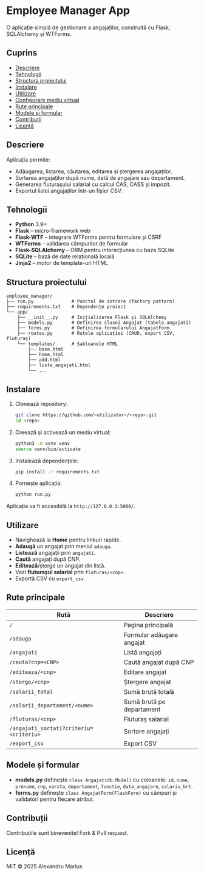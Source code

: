 # Employee Manager App

O aplicație simplă de gestionare a angajaților, construită cu Flask, SQLAlchemy și WTForms.

## Cuprins

* [Descriere](#descriere)
* [Tehnologii](#tehnologii)
* [Structura proiectului](#structura-proiectului)
* [Instalare](#instalare)
* [Utilizare](#utilizare)
* [Configurare mediu virtual](#configurare-mediu-virtual)
* [Rute principale](#rute-principale)
* [Modele și formular](#modele-și-formular)
* [Contribuții](#contribuții)
* [Licență](#licență)

## Descriere

Aplicația permite:

* Adăugarea, listarea, căutarea, editarea și ștergerea angajaților.
* Sortarea angajaților după nume, dată de angajare sau departament.
* Generarea fluturașului salarial cu calcul CAS, CASS și impozit.
* Exportul listei angajaților într-un fișier CSV.

## Tehnologii

* **Python** 3.9+
* **Flask** – micro-framework web
* **Flask-WTF** – integrare WTForms pentru formulare și CSRF
* **WTForms** – validarea câmpurilor de formular
* **Flask-SQLAlchemy** – ORM pentru interacțiunea cu baza SQLite
* **SQLite** – bază de date relațională locală
* **Jinja2** – motor de template-uri HTML

## Structura proiectului

```
employee_manager/
├── run.py              # Punctul de intrare (factory pattern)
├── requirements.txt    # Dependențe proiect
└── app/
    ├── __init__.py     # Inițializarea Flask și SQLAlchemy
    ├── models.py       # Definirea clasei Angajat (tabela angajati)
    ├── forms.py        # Definirea formularului AngajatForm
    ├── routes.py       # Rutele aplicației (CRUD, export CSV, fluturaș)
    └── templates/      # Șabloanele HTML
        ├── base.html
        ├── home.html
        ├── add.html
        ├── lista_angajati.html
        └── ...
```

## Instalare

1. Clonează repository:

   ```bash
   git clone https://github.com/<utilizator>/<repo>.git
   cd <repo>
   ```

2. Creează și activează un mediu virtual:

   ```bash
   python3 -m venv venv
   source venv/bin/activate
   ```

3. Instalează dependențele:

   ```bash
   pip install -r requirements.txt
   ```

4. Pornește aplicația:

   ```bash
   python run.py
   ```

Aplicația va fi accesibilă la `http://127.0.0.1:5000/`.

## Utilizare

* Navighează la **Home** pentru linkuri rapide.
* **Adaugă** un angajat prin meniul `adauga`.
* **Listează** angajații prin `angajati`.
* **Caută** angajați după CNP.
* **Editează**/șterge un angajat din listă.
* Vezi **fluturașul salarial** prin `fluturas/<cnp>`.
* Exportă CSV cu `export_csv`.

## Rute principale

| Rută                                    | Descriere                 |
| --------------------------------------- | ------------------------- |
| `/`                                     | Pagina principală         |
| `/adauga`                               | Formular adăugare angajat |
| `/angajati`                             | Listă angajați            |
| `/cauta?cnp=<CNP>`                      | Caută angajat după CNP    |
| `/editeaza/<cnp>`                       | Editare angajat           |
| `/sterge/<cnp>`                         | Ștergere angajat          |
| `/salarii_total`                        | Sumă brută totală         |
| `/salarii_departament/<nume>`           | Sumă brută pe departament |
| `/fluturas/<cnp>`                       | Fluturaș salarial         |
| `/angajati_sortati?criteriu=<criteriu>` | Sortare angajați          |
| `/export_csv`                           | Export CSV                |

## Modele și formular

* **models.py** definește `class Angajat(db.Model)` cu coloanele: `id`, `nume`, `prenume`, `cnp`, `varsta`, `departament`, `functie`, `data_angajare`, `salariu_brt`.
* **forms.py** definește `class AngajatForm(FlaskForm)` cu câmpuri și validatori pentru fiecare atribut.

## Contribuții

Contribuțiile sunt binevenite! Fork & Pull request.

## Licență

MIT © 2025 Alexandru Marius
